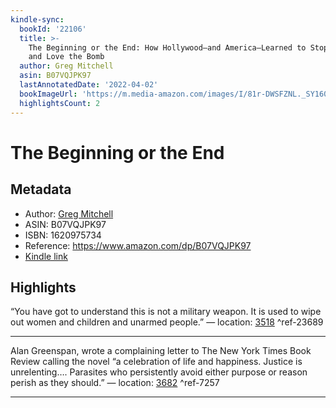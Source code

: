 ```yaml
---
kindle-sync:
  bookId: '22106'
  title: >-
    The Beginning or the End: How Hollywood—and America—Learned to Stop Worrying
    and Love the Bomb
  author: Greg Mitchell
  asin: B07VQJPK97
  lastAnnotatedDate: '2022-04-02'
  bookImageUrl: 'https://m.media-amazon.com/images/I/81r-DWSFZNL._SY160.jpg'
  highlightsCount: 2
---
```

# The Beginning or the End
## Metadata
* Author: [Greg Mitchell](https://www.amazon.com/Greg-Mitchell/e/B001HCXLGU/ref=dp_byline_cont_ebooks_1)
* ASIN: B07VQJPK97
* ISBN: 1620975734
* Reference: https://www.amazon.com/dp/B07VQJPK97
* [Kindle link](kindle://book?action=open&asin=B07VQJPK97)

## Highlights
“You have got to understand this is not a military weapon. It is used to wipe out women and children and unarmed people.” — location: [3518](kindle://book?action=open&asin=B07VQJPK97&location=3518) ^ref-23689

---
Alan Greenspan, wrote a complaining letter to The New York Times Book Review calling the novel “a celebration of life and happiness. Justice is unrelenting…. Parasites who persistently avoid either purpose or reason perish as they should.” — location: [3682](kindle://book?action=open&asin=B07VQJPK97&location=3682) ^ref-7257

---
